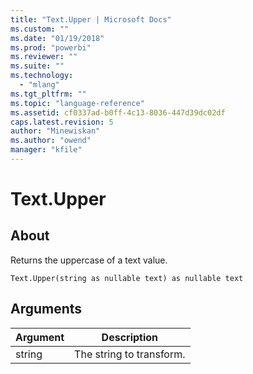 ```yaml
---
title: "Text.Upper | Microsoft Docs"
ms.custom: ""
ms.date: "01/19/2018"
ms.prod: "powerbi"
ms.reviewer: ""
ms.suite: ""
ms.technology: 
  - "mlang"
ms.tgt_pltfrm: ""
ms.topic: "language-reference"
ms.assetid: cf0337ad-b0ff-4c13-8036-447d39dc02df
caps.latest.revision: 5
author: "Minewiskan"
ms.author: "owend"
manager: "kfile"
---
```

# Text.Upper

  
## About  
Returns the uppercase of a text value.  
  
```  
Text.Upper(string as nullable text) as nullable text  
```  
  
## Arguments  
  
|Argument|Description|  
|------------|---------------|  
|string|The string to transform.|  
  
